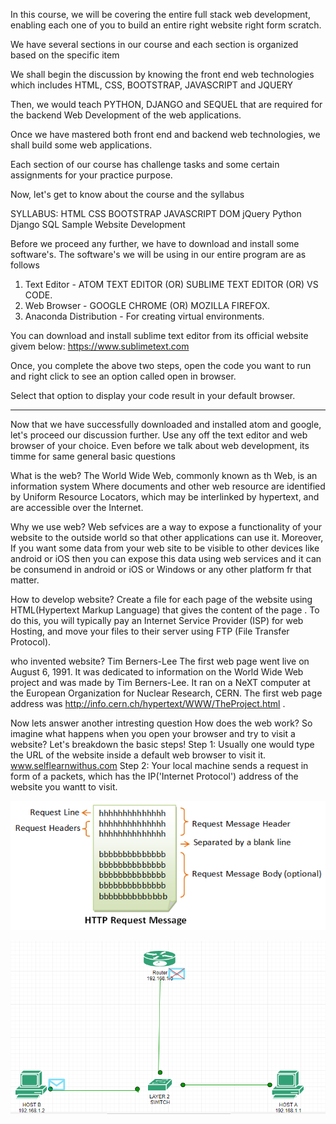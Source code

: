 In this course, we will be covering the entire full stack web development, enabling each one of you to build an entire right website right form scratch.

We have several sections in our course and each section is organized based on the specific item

We shall begin the discussion by knowing the front end web technologies which includes
HTML, CSS, BOOTSTRAP, JAVASCRIPT and JQUERY

Then, we would teach PYTHON, DJANGO and SEQUEL that are required for the backend Web Development of the web applications.

Once we have mastered both front end and backend web technologies, we shall build some web applications.

Each section of our course has challenge tasks and some certain assignments for your practice purpose.

Now, let's get to know about the course and the syllabus

SYLLABUS:
HTML
CSS
BOOTSTRAP
JAVASCRIPT
DOM
jQuery
Python
Django
SQL
Sample Website Development

Before we proceed any further, we have to download and install some software's.
The software's we will be using in our entire program are as follows
1. Text Editor - ATOM TEXT EDITOR (OR) SUBLIME TEXT EDITOR (OR) VS CODE.
2. Web Browser - GOOGLE CHROME (OR) MOZILLA FIREFOX.
3. Anaconda Distribution - For creating virtual environments.

You can download and install sublime text editor from its official website givem below:
https://www.sublimetext.com

Once, you complete the above two steps, open the code you want to run and right click to see an option called open in browser.

Select that option to display your code result in your default browser.

----------------------------------------------------------------------------------------------
Now that we have successfully downloaded and installed atom and google, let's proceed our discussion further.
Use any off the text editor and web browser of your choice.
Even before we talk about web development, its timme for same general basic questions 

What is the web?
The World Wide Web, commonly known as th Web, is an information system Where documents and other web resource are identified by Uniform Resource Locators, which may be interlinked by hypertext, and are accessible over the Internet.

Why we use web?
Web sefvices are a way to expose a functionality of your website to the outside world so that other applications can use it. Moreover, If you want some data from your web site to be visible to other devices like android or iOS then you can expose this data using web services and it can be consumend in android or iOS or Windows or any other platform fr that matter.

How to develop website?
Create a file for each page of the website using HTML(Hypertext Markup Language) that gives the content of the page . To do this, you will typically pay an Internet Service Provider (ISP) for web Hosting, and move your files to their server using FTP (File Transfer Protocol).

who invented website?
Tim Berners-Lee
The first web page went live on August 6, 1991. It was dedicated to information on the World Wide Web project and was made by Tim Berners-Lee. It ran on a NeXT computer at the European Organization for Nuclear Research, CERN. The first web page address was http://info.cern.ch/hypertext/WWW/TheProject.html .

Now lets answer another intresting question
How does the web work?
So imagine what happens when you open your browser and try to visit a website?
Let's breakdown the basic steps!
Step 1:
Usually one would type the URL of the website inside a default web browser to visit it.
www.selflearnwithus.com
Step 2:
Your local machine sends a request in form of a packets, which has the IP('Internet Protocol') address of the website you wantt to visit.

![alt text](https://github.com/mouse-rider/Full_Stack_Web_Development/blob/main/image/HTTP_RequestMessage.png?raw=true)

![alt text](https://github.com/mouse-rider/Full_Stack_Web_Development/blob/main/image/Internet_request.png?raw=true)
